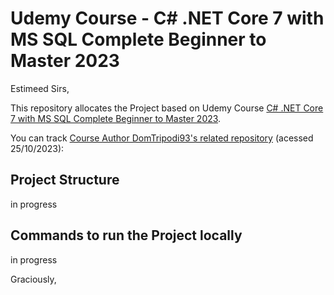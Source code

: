 # Udemy Course - C# .NET Core 7 with MS SQL Complete Beginner to Master 2023

Estimeed Sirs,

This repository allocates the Project based on Udemy Course [C# .NET Core 7 with MS SQL Complete Beginner to Master 2023](https://www.udemy.com/course/net-core-with-ms-sql-beginner-to-expert/).

You can track [Course Author DomTripodi93's related repository](https://github.com/DomTripodi93/DotNetAPICourse/tree/main) (acessed 25/10/2023):

## Project Structure
in progress

## Commands to run the Project locally
in progress

Graciously,
